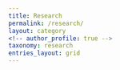 ```yaml
---
title: Research
permalink: /research/
layout: category
<!-- author_profile: true -->
taxonomy: research
entries_layout: grid 
---
```

